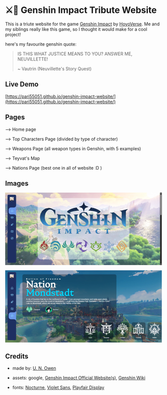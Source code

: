 #  ⚔️💫 Genshin Impact Tribute Website
This is a triute website for the game [Genshin Impact](https://genshin.hoyoverse.com/en/home) by [HoyoVerse](https://www.hoyoverse.com/en-us/). Me and my siblings really like this game, so I thought it would make for a cool project!



here's my favourite genshin quote:
> IS THIS WHAT JUSTICE MEANS TO YOU? ANSWER ME, NEUVILLETTE!
> 
> ~ Vautrin (Neuvillette's Story Quest)




## Live Demo
[https://pari55051.github.io/genshin-impact-website/](https://pari55051.github.io/genshin-impact-website/)



## Pages
--> Home page

--> Top Characters Page (divided by type of character)

--> Weapons Page (all weapon types in Genshin, with 5 examples)

--> Teyvat's Map

--> Nations Page (best one in all of website :D )



## Images

![home page](./images/home.png)

![nations page](./images/nations.png)



## Credits
- made by: [U. N. Owen](https://github.com/pari55051)

- assets: google, [Genshin Impact Official Website(s)](https://genshin.hoyoverse.com/en/home?utm_source=fab&utm_medium=home), [Genshin Wiki](https://genshin-impact.fandom.com/wiki/Genshin_Impact_Wiki)
- fonts: [Nocturne](https://github.com/warszawskie-kroje/nocturne/tree/maste), [Violet Sans](https://github.com/violetoffice/violet_sans), [Playfair Display](https://fonts.google.com/specimen/Playfair+Display)
